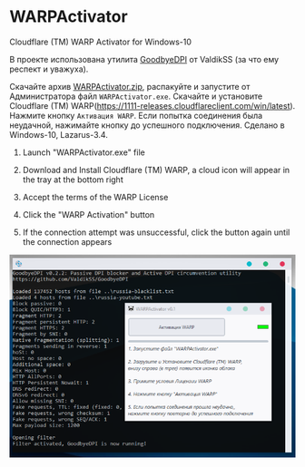 # WARPActivator
Cloudflare (TM) WARP Activator for Windows-10

В проекте использована утилита [GoodbyeDPI](https://github.com/ValdikSS/GoodbyeDPI) от ValdikSS (за что ему респект и уважуха).

Скачайте архив [WARPActivator.zip](https://github.com/AKotov-dev/WARPActivator/raw/main/WARPActivator.zip), распакуйте и запустите от Администратора файл `WARPActivator.exe`. Скачайте и установите Cloudflare (TM) WARP(https://1111-releases.cloudflareclient.com/win/latest). Нажмите кнопку `Активация WARP`. Если попытка соединения была неудачной, нажимайте кнопку до успешного подключения. Сделано в Windows-10, Lazarus-3.4.

1. Launch "WARPActivator.exe" file

2. Download and Install Cloudflare (TM) WARP,
a cloud icon will appear in the tray at the bottom right

3. Accept the terms of the WARP License

4. Click the "WARP Activation" button

5. If the connection attempt was unsuccessful,
click the button again until the connection appears

![](https://github.com/AKotov-dev/WARPActivator/blob/main/ScreenShot1.png)
